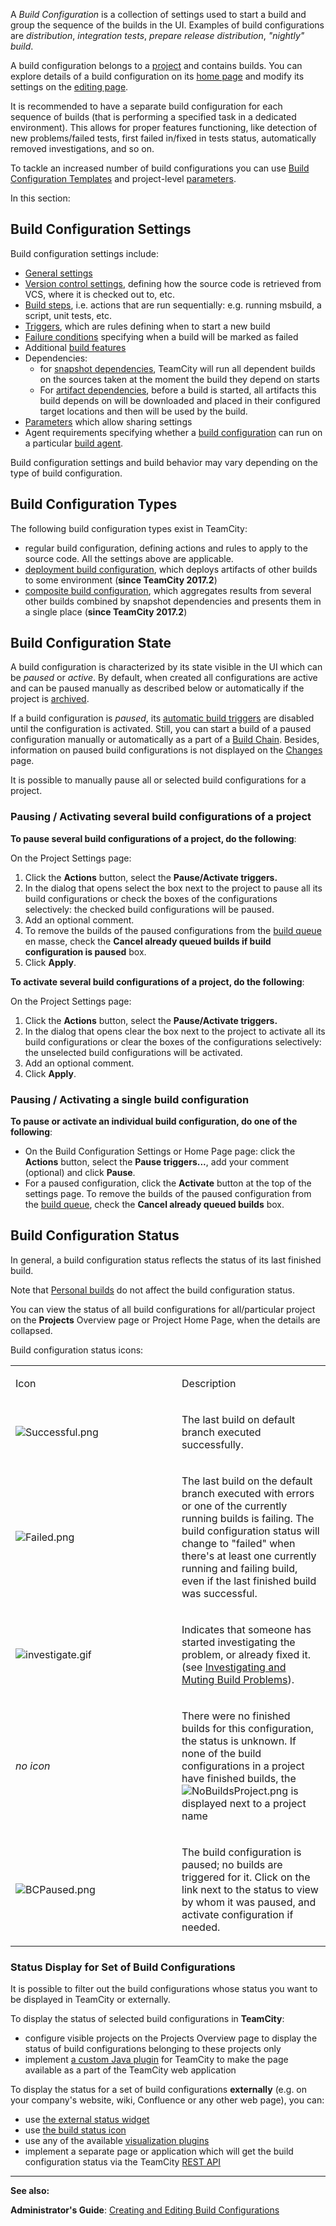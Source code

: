 [//]: # (title: Build Configuration)
[//]: # (auxiliary-id: Build Configuration)
A _Build Configuration_ is a collection of settings used to start a build and group the sequence of the builds in the UI.  Examples of build configurations are _distribution_, _integration tests_, _prepare release distribution_, _"nightly" build_. 

A build configuration belongs to a [project](project.md) and contains builds. You can explore details of a build configuration on its [home page](viewing-build-configuration-details.md) and modify its settings on the [editing page](creating-and-editing-build-configurations.md).

It is recommended to have a separate build configuration for each sequence of builds (that is performing a specified task in a dedicated environment). This allows for proper features functioning, like detection of new problems/failed tests, first failed in/fixed in tests status, automatically removed investigations, and so on.

To tackle an increased number of build configurations you can use [Build Configuration Templates](build-configuration-template.md) and project\-level [parameters](configuring-build-parameters.md).

In this section:

<tag-list of="chapter" mode="tree" depth="4"/>

## Build Configuration Settings

Build configuration settings include:
* [General settings](configuring-general-settings.md)
* [Version control settings](vcs-root.md), defining how the source code is retrieved from VCS, where it is checked out to, etc.
* [Build steps](configuring-build-steps.md), i.e. actions that are run sequentially: e.g. running msbuild, a script, unit tests, etc.
* [Triggers](configuring-build-triggers.md), which are rules defining  when to start a new build
* [Failure conditions](build-failure-conditions.md) specifying when a build will be marked as failed
* Additional [build features](adding-build-features.md)
* Dependencies:  
    * for [snapshot dependencies](snapshot-dependencies.md), TeamCity will run all dependent builds on the sources taken at the moment the build they depend on starts
    * For [artifact dependencies](artifact-dependencies.md), before a build is started, all artifacts this build depends on will be downloaded and placed in their configured target locations and then will be used by the build.
* [Parameters](configuring-build-parameters.md) which allow sharing settings
* Agent requirements specifying whether a [build configuration](build-configuration.md) can run on a particular [build agent](build-agent.md).


<note>

Build configuration settings and build behavior may vary depending on the type of build configuration.
</note>

 

## Build Configuration Types

The following build configuration types exist in TeamCity:

* regular build configuration, defining actions and rules to apply to the source code. All the settings above are applicable.
* [deployment build configuration](deployment-build-configuration.md), which deploys artifacts of other builds to some environment (__since TeamCity 2017.2__)
* [composite build configuration](composite-build-configuration.md), which aggregates results from several other builds combined by snapshot dependencies and presents them in a single place (__since TeamCity 2017.2__)

## Build Configuration State

A build configuration is characterized by its state visible in the UI which can be _paused_ or _active_. By default, when created all configurations are active and can be paused manually as described below or automatically if the project is [archived](archiving-projects.md).

If a build configuration is _paused_, its [automatic build triggers](configuring-build-triggers.md) are disabled until the configuration is activated. Still, you can start a build of a paused configuration manually or automatically as a part of a [Build Chain](build-chain.md). Besides, information on paused build configurations is not displayed on the [Changes](viewing-your-changes.md) page.

It is possible to manually pause all or selected build configurations for a project.

### Pausing / Activating several build configurations of a project

__To pause several build configurations of a project, do the following__:

On the Project Settings page: 
1. Click the __Actions__ button, select the __Pause/Activate triggers.__
2. In the dialog that opens select the box next to the project to pause all its build configurations or check the boxes of the configurations selectively: the checked build configurations will be paused.
3. Add an optional comment.
4. To remove the builds of the paused configurations from the [build queue](build-queue.md) en masse, check the __Cancel already queued builds if build configuration is paused__ box.
5. Click __Apply__. 

__To activate several build configurations of a project, do the following__:

On the Project Settings page: 
1. Click the __Actions__ button, select the __Pause/Activate triggers.__
2. In the dialog that opens clear the box next to the project to activate all its build configurations or clear the boxes of the configurations selectively: the unselected build configurations will be activated.
3. Add an optional comment.
4. Click __Apply__. 


### Pausing / Activating a single build configuration

__To pause or activate an individual build configuration, do one of the following__:
* On the Build Configuration Settings or Home Page page: click the __Actions__ button, select the __Pause triggers...__, add your comment (optional) and click __Pause__. 
* For a paused configuration, click the __Activate__ button at the top of the settings page. To remove the builds of the paused configuration from the [build queue](build-queue.md), check the __Cancel already queued builds__ box.

## Build Configuration Status

In general, a build configuration status reflects the status of its last finished build.

Note that [Personal builds](personal-build.md) do not affect the build configuration status.

You can view the status of all build configurations for all/particular project on the __Projects__ Overview page or Project Home Page, when the details are collapsed.

Build configuration status icons:

<table><tr>

<td width="250">

Icon


</td>

<td>

Description


</td></tr><tr>

<td>

![Successful.png](Successful.png)


</td>

<td>

The last build on default branch executed successfully.


</td></tr><tr>

<td>

![Failed.png](Failed.png)


</td>

<td>

The last build on the default branch executed with errors or one of the currently running builds is failing. The build configuration status will change to "failed" when there's at least one currently running and failing build, even if the last finished build was successful.


</td></tr><tr>

<td>

![investigate.gif](investigate.gif)


</td>

<td>

Indicates that someone has started investigating the problem, or already fixed it. (see [Investigating and Muting Build Problems](investigating-and-muting-build-problems.md)).


</td></tr><tr>

<td>

_no icon_


</td>

<td>

There were no finished builds for this configuration, the status is unknown. If none of the build configurations in a project have finished builds, the ![NoBuildsProject.png](NoBuildsProject.png) is displayed next to a project name


</td></tr><tr>

<td>

![BCPaused.png](BCPaused.png)


</td>

<td>

The build configuration is paused; no builds are triggered for it. Click on the link next to the status to view by whom it was paused, and activate configuration if needed.


</td></tr></table>

### Status Display for Set of Build Configurations

It is possible to filter out the build configurations whose status you want to be displayed in TeamCity or externally.

To display the status of selected build configurations in __TeamCity__:
* configure visible projects on the Projects Overview page to display the status of build configurations belonging to these projects only
* implement [a custom Java plugin](https://confluence.jetbrains.com/display/TCD18/Developing+TeamCity+Plugins) for TeamCity to make the page available as a part of  the TeamCity web application

To display the status for a set of build configurations __externally__ (e.g. on your company's website, wiki, Confluence or any other web page), you can:
* use [the external status widget](configuring-general-settings.md)
* use [the build status icon](rest-api.md)
* use any of the available [visualization plugins](https://plugins.jetbrains.com/search?correctionAllowed=true&pr=teamcity&orderBy=relevance&tags=Notification%2FVisualizers&search=)
* implement a separate page or application which will get the build configuration status via the TeamCity [REST API](rest-api.md)

 __  __

__See also:__

__Administrator's Guide__: [Creating and Editing Build Configurations](creating-and-editing-build-configurations.md)
